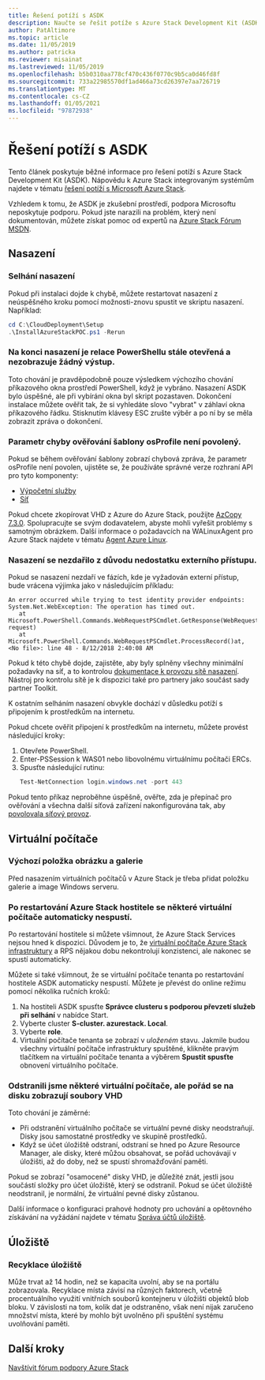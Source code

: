```yaml
---
title: Řešení potíží s ASDK
description: Naučte se řešit potíže s Azure Stack Development Kit (ASDK).
author: PatAltimore
ms.topic: article
ms.date: 11/05/2019
ms.author: patricka
ms.reviewer: misainat
ms.lastreviewed: 11/05/2019
ms.openlocfilehash: b5b0310aa778cf470c436f0770c9b5ca0d46fd8f
ms.sourcegitcommit: 733a22985570df1ad466a73cd26397e7aa726719
ms.translationtype: MT
ms.contentlocale: cs-CZ
ms.lasthandoff: 01/05/2021
ms.locfileid: "97872938"
---
```

# <a name="troubleshoot-the-asdk"></a>Řešení potíží s ASDK
Tento článek poskytuje běžné informace pro řešení potíží s Azure Stack Development Kit (ASDK). Nápovědu k Azure Stack integrovaným systémům najdete v tématu [řešení potíží s Microsoft Azure Stack](../operator/azure-stack-troubleshooting.md). 

Vzhledem k tomu, že ASDK je zkušební prostředí, podpora Microsoftu neposkytuje podporu. Pokud jste narazili na problém, který není dokumentován, můžete získat pomoc od expertů na [Azure Stack Fórum MSDN](https://social.msdn.microsoft.com/Forums/azure/home?forum=azurestack). 


## <a name="deployment"></a>Nasazení
### <a name="deployment-failure"></a>Selhání nasazení
Pokud při instalaci dojde k chybě, můžete restartovat nasazení z neúspěšného kroku pomocí možnosti-znovu spustit ve skriptu nasazení. Například:

  ```powershell
  cd C:\CloudDeployment\Setup
  .\InstallAzureStackPOC.ps1 -Rerun
  ```

### <a name="at-the-end-of-the-deployment-the-powershell-session-is-still-open-and-doesnt-show-any-output"></a>Na konci nasazení je relace PowerShellu stále otevřená a nezobrazuje žádný výstup.
Toto chování je pravděpodobně pouze výsledkem výchozího chování příkazového okna prostředí PowerShell, když je vybráno. Nasazení ASDK bylo úspěšné, ale při vybírání okna byl skript pozastaven. Dokončení instalace můžete ověřit tak, že si vyhledáte slovo "vybrat" v záhlaví okna příkazového řádku. Stisknutím klávesy ESC zrušte výběr a po ní by se měla zobrazit zpráva o dokončení.

### <a name="template-validation-error-parameter-osprofile-is-not-allowed"></a>Parametr chyby ověřování šablony osProfile není povolený.

Pokud se během ověřování šablony zobrazí chybová zpráva, že parametr osProfile není povolen, ujistěte se, že používáte správné verze rozhraní API pro tyto komponenty:

- [Výpočetní služby](../user/azure-stack-profiles-azure-resource-manager-versions.md#microsoftcompute)
- [Síť](../user/azure-stack-profiles-azure-resource-manager-versions.md#microsoftnetwork)

Pokud chcete zkopírovat VHD z Azure do Azure Stack, použijte [AzCopy 7.3.0](../user/azure-stack-storage-transfer.md#download-and-install-azcopy). Spolupracujte se svým dodavatelem, abyste mohli vyřešit problémy s samotným obrázkem. Další informace o požadavcích na WALinuxAgent pro Azure Stack najdete v tématu [Agent Azure Linux](../operator/azure-stack-linux.md#azure-linux-agent).

### <a name="deployment-fails-due-to-lack-of-external-access"></a>Nasazení se nezdařilo z důvodu nedostatku externího přístupu.
Pokud se nasazení nezdaří ve fázích, kde je vyžadován externí přístup, bude vrácena výjimka jako v následujícím příkladu:

```
An error occurred while trying to test identity provider endpoints: System.Net.WebException: The operation has timed out.
   at Microsoft.PowerShell.Commands.WebRequestPSCmdlet.GetResponse(WebRequest request)
   at Microsoft.PowerShell.Commands.WebRequestPSCmdlet.ProcessRecord()at, <No file>: line 48 - 8/12/2018 2:40:08 AM
```
Pokud k této chybě dojde, zajistěte, aby byly splněny všechny minimální požadavky na síť, a to kontrolou [dokumentace k provozu sítě nasazení](../operator/deployment-networking.md). Nástroj pro kontrolu sítě je k dispozici také pro partnery jako součást sady partner Toolkit.

K ostatním selháním nasazení obvykle dochází v důsledku potíží s připojením k prostředkům na internetu.

Pokud chcete ověřit připojení k prostředkům na internetu, můžete provést následující kroky:

1. Otevřete PowerShell.
2. Enter-PSSession k WAS01 nebo libovolnému virtuálnímu počítači ERCs.
3. Spusťte následující rutinu: 
   ```powershell
   Test-NetConnection login.windows.net -port 443
   ```

Pokud tento příkaz neproběhne úspěšně, ověřte, zda je přepínač pro ověřování a všechna další síťová zařízení nakonfigurována tak, aby [povolovala síťový provoz](../operator/azure-stack-network.md).


## <a name="virtual-machines"></a>Virtuální počítače
### <a name="default-image-and-gallery-item"></a>Výchozí položka obrázku a galerie
Před nasazením virtuálních počítačů v Azure Stack je třeba přidat položku galerie a image Windows serveru.

### <a name="after-restarting-my-azure-stack-host-some-vms-dont-automatically-start"></a>Po restartování Azure Stack hostitele se některé virtuální počítače automaticky nespustí.
Po restartování hostitele si můžete všimnout, že Azure Stack Services nejsou hned k dispozici. Důvodem je to, že [virtuální počítače Azure Stack infrastruktury](asdk-architecture.md#virtual-machine-roles) a RPS nějakou dobu nekontrolují konzistenci, ale nakonec se spustí automaticky.

Můžete si také všimnout, že se virtuální počítače tenanta po restartování hostitele ASDK automaticky nespustí. Můžete je převést do online režimu pomocí několika ručních kroků:

1.  Na hostiteli ASDK spusťte **Správce clusteru s podporou převzetí služeb při selhání** v nabídce Start.
2.  Vyberte cluster **S-cluster. azurestack. Local**.
3.  Vyberte **role**.
4.  Virtuální počítače tenanta se zobrazí v *uloženém* stavu. Jakmile budou všechny virtuální počítače infrastruktury spuštěné, klikněte pravým tlačítkem na virtuální počítače tenanta a výběrem **Spustit spusťte** obnovení virtuálního počítače.

### <a name="ive-deleted-some-vms-but-still-see-the-vhd-files-on-disk"></a>Odstranili jsme některé virtuální počítače, ale pořád se na disku zobrazují soubory VHD 
Toto chování je záměrné:

* Při odstranění virtuálního počítače se virtuální pevné disky neodstraňují. Disky jsou samostatné prostředky ve skupině prostředků.
* Když se účet úložiště odstraní, odstraní se hned po Azure Resource Manager, ale disky, které můžou obsahovat, se pořád uchovávají v úložišti, až do doby, než se spustí shromažďování paměti.

Pokud se zobrazí "osamocené" disky VHD, je důležité znát, jestli jsou součástí složky pro účet úložiště, který se odstranil. Pokud se účet úložiště neodstranil, je normální, že virtuální pevné disky zůstanou.

Další informace o konfiguraci prahové hodnoty pro uchování a opětovného získávání na vyžádání najdete v tématu [Správa účtů úložiště](../operator/azure-stack-manage-storage-accounts.md).

## <a name="storage"></a>Úložiště
### <a name="storage-reclamation"></a>Recyklace úložiště
Může trvat až 14 hodin, než se kapacita uvolní, aby se na portálu zobrazovala. Recyklace místa závisí na různých faktorech, včetně procentuálního využití vnitřních souborů kontejneru v úložišti objektů blob bloku. V závislosti na tom, kolik dat je odstraněno, však není nijak zaručeno množství místa, které by mohlo být uvolněno při spuštění systému uvolňování paměti.

## <a name="next-steps"></a>Další kroky
[Navštívit fórum podpory Azure Stack](https://social.msdn.microsoft.com/Forums/azure/home?forum=azurestack)
